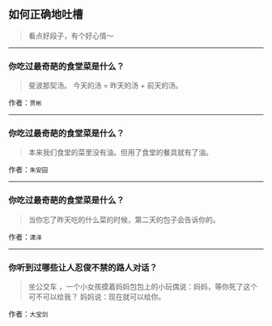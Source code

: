 ## 如何正确地吐槽

> 看点好段子，有个好心情～


 
---

### 你吃过最奇葩的食堂菜是什么？

> 斐波那契汤。 今天的汤 = 昨天的汤 + 前天的汤。


作者：`贾彬`

---

### 你吃过最奇葩的食堂菜是什么？

> 本来我们食堂的菜里没有油。但用了食堂的餐具就有了油。


作者：`朱安园`

---

### 你吃过最奇葩的食堂菜是什么？

> 当你忘了昨天吃的什么菜的时候，第二天的包子会告诉你的。


作者：`潇泽`

---

### 你听到过哪些让人忍俊不禁的路人对话？

> 坐公交车 ，一个小女孩摸着妈妈包包上的小玩偶说：妈妈，等你死了这个可不可以给我？
> 妈妈说：现在就可以给你。


作者：`大宝剑`